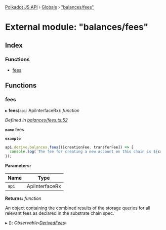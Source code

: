 [Polkadot JS API](../README.md) › [Globals](../globals.md) › ["balances/fees"](_balances_fees_.md)

# External module: "balances/fees"

## Index

### Functions

* [fees](_balances_fees_.md#fees)

## Functions

###  fees

▸ **fees**(`api`: ApiInterfaceRx): *function*

*Defined in [balances/fees.ts:52](https://github.com/polkadot-js/api/blob/b36660a/packages/api-derive/src/balances/fees.ts#L52)*

**`name`** fees

**`example`** 
<BR>

```javascript
api.derive.balances.fees(([creationFee, transferFee]) => {
  console.log(`The fee for creating a new account on this chain is ${creationFee} units. The fee required for making a transfer is ${transferFee} units.`);
});
```

**Parameters:**

Name | Type |
------ | ------ |
`api` | ApiInterfaceRx |

**Returns:** *function*

An object containing the combined results of the storage queries for
all relevant fees as declared in the substrate chain spec.

▸ (): *Observable‹[DerivedFees](../interfaces/_types_.derivedfees.md)›*
